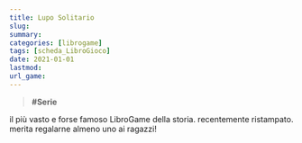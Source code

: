 ```yaml
---
title: Lupo Solitario
slug: 
summary: 
categories: [librogame]
tags: [scheda_LibroGioco]
date: 2021-01-01
lastmod: 
url_game: 
---
```

> **#Serie**   

il più vasto e forse famoso LibroGame della storia.
recentemente ristampato. merita regalarne almeno uno ai ragazzi!



